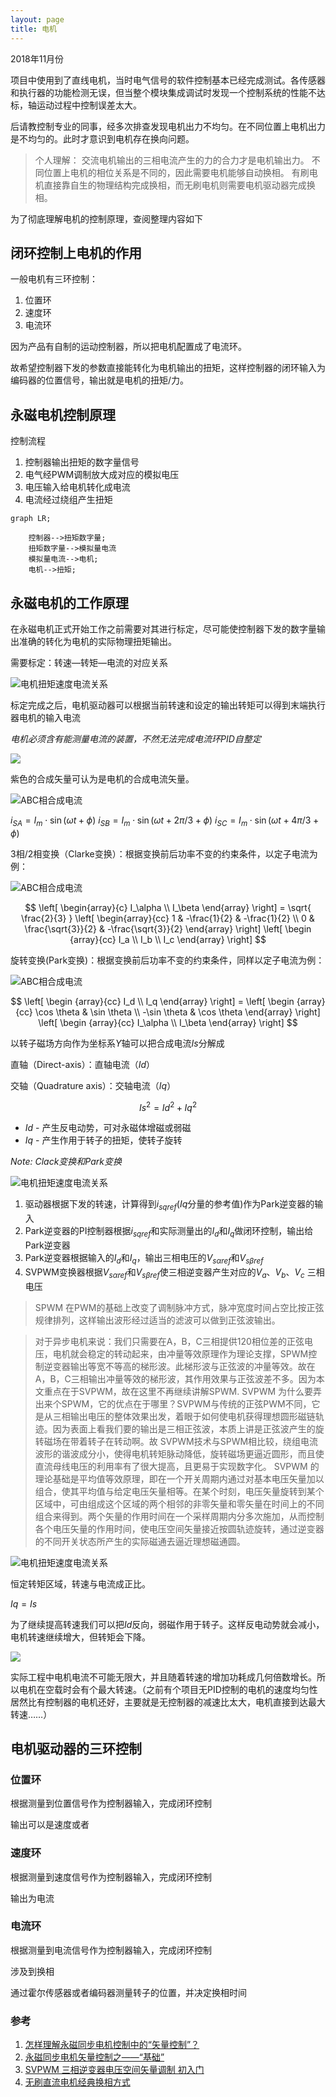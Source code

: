 ```yaml
---
layout: page
title: 电机
---
```


2018年11月份

项目中使用到了直线电机，当时电气信号的软件控制基本已经完成测试。各传感器和执行器的功能检测无误，但当整个模块集成调试时发现一个控制系统的性能不达标，轴运动过程中控制误差太大。

后请教控制专业的同事，经多次排查发现电机出力不均匀。在不同位置上电机出力是不均匀的。此时才意识到电机存在换向问题。

>个人理解：
交流电机输出的三相电流产生的力的合力才是电机输出力。
不同位置上电机的相位关系是不同的，因此需要电机能够自动换相。
有刷电机直接靠自生的物理结构完成换相，而无刷电机则需要电机驱动器完成换相。

为了彻底理解电机的控制原理，查阅整理内容如下

## 闭环控制上电机的作用

一般电机有三环控制：

1. 位置环
2. 速度环
3. 电流环

因为产品有自制的运动控制器，所以把电机配置成了电流环。

故希望控制器下发的参数直接能转化为电机输出的扭矩，这样控制器的闭环输入为编码器的位置信号，输出就是电机的扭矩/力。

## 永磁电机控制原理

控制流程

1. 控制器输出扭矩的数字量信号
2. 电气经PWM调制放大成对应的模拟电压
3. 电压输入给电机转化成电流
4. 电流经过绕组产生扭矩

```mermaid
graph LR;

    控制器-->扭矩数字量;
    扭矩数字量-->模拟量电流
    模拟量电流-->电机;
    电机-->扭矩;
```

## 永磁电机的工作原理

在永磁电机正式开始工作之前需要对其进行标定，尽可能使控制器下发的数字量输出准确的转化为电机的实际物理扭矩输出。

需要标定：转速—转矩—电流的对应关系

![电机扭矩速度电流关系](../pic/电机控制_扭矩_电流_电压.jpg)

标定完成之后，电机驱动器可以根据当前转速和设定的输出转矩可以得到末端执行器电机的输入电流

*电机必须含有能测量电流的装置，不然无法完成电流环PID自整定*

![](../pic/三相矢量合成变化.gif)

紫色的合成矢量可认为是电机的合成电流矢量。

![ABC相合成电流](../pic/ABC相电流合成Is.png)

$i_{SA} = I_m \cdot \sin(\omega t + \phi)$
$i_{SB} = I_m \cdot \sin(\omega t + 2 \pi /3 +\phi)$
$i_{SC} = I_m \cdot \sin(\omega t + 4 \pi /3 +\phi)$

3相/2相变换（Clarke变换）：根据变换前后功率不变的约束条件，以定子电流为例：

![ABC相合成电流](../pic/ABC_Clarke变换.png)

$$
\left[ \begin{array}{c} I_\alpha \\ I_\beta \end{array} \right] = \sqrt{ \frac{2}{3} } \left[ \begin{array}{cc} 1 & -\frac{1}{2} & -\frac{1}{2} \\ 0 & \frac{\sqrt{3}}{2} & -\frac{\sqrt{3}}{2} \end{array} \right]  \left[ \begin {array}{cc} I_a \\ I_b \\ I_c \end{array} \right]
$$

旋转变换(Park变换)：根据变换前后功率不变的约束条件，同样以定子电流为例：

![ABC相合成电流](../pic/ABC_Park变换.png)

$$
\left[ \begin {array}{cc} I_d \\ I_q \end{array} \right] = \left[ \begin {array}{cc} \cos \theta & \sin \theta \\ -\sin \theta & \cos \theta \end{array} \right] \left[ \begin {array}{cc} I_\alpha \\ I_\beta \end{array} \right] 
$$


以转子磁场方向作为坐标系$Y$轴可以把合成电流$Is$分解成

直轴（Direct-axis）：直轴电流（$Id$）

交轴（Quadrature axis）：交轴电流（$Iq$） 

$$
Is^2=Id^2+Iq^2
$$

- $Id$ - 产生反电动势，可对永磁体增磁或弱磁
- $Iq$ - 产生作用于转子的扭矩，使转子旋转

*Note: Clack变换和Park变换*



![电机扭矩速度电流关系](../pic/经典永磁电机矢量控制系统结构.png)

1. 驱动器根据下发的转速，计算得到$i_{sqref}$($Iq$分量的参考值)作为Park逆变器的输入
2. Park逆变器的PI控制器根据$i_{sqref}$和实际测量出的$I_d$和$I_q$做闭环控制，输出给Park逆变器
3. Park逆变器根据输入的$I_d$和$I_q$，输出三相电压的$V_{s \alpha ref}$和$V_{s \beta ref}$
4. SVPWM变换器根据$V_{s \alpha ref}$和$V_{s \beta ref}$使三相逆变器产生对应的$V_a$、$V_b$、$V_c$ 三相电压

>SPWM
在PWM的基础上改变了调制脉冲方式，脉冲宽度时间占空比按正弦规律排列，这样输出波形经过适当的滤波可以做到正弦波输出。

>对于异步电机来说：我们只需要在A，B，C三相提供120相位差的正弦电压，电机就会稳定的转动起来，由冲量等效原理作为理论支撑，SPWM控制逆变器输出等宽不等高的梯形波。此梯形波与正弦波的冲量等效。故在A，B，C三相输出冲量等效的梯形波，其作用效果与正弦波差不多。因为本文重点在于SVPWM，故在这里不再继续讲解SPWM.
SVPWM
为什么要弄出来个SPWM，它的优点在于哪里？SVPWM与传统的正弦PWM不同，它是从三相输出电压的整体效果出发，着眼于如何使电机获得理想圆形磁链轨迹。因为表面上看我们要的输出是三相正弦波，本质上讲是正弦波产生的旋转磁场在带着转子在转动啊。故 SVPWM技术与SPWM相比较，绕组电流波形的谐波成分小，使得电机转矩脉动降低，旋转磁场更逼近圆形，而且使直流母线电压的利用率有了很大提高，且更易于实现数字化。
SVPWM 的理论基础是平均值等效原理，即在一个开关周期内通过对基本电压矢量加以组合，使其平均值与给定电压矢量相等。在某个时刻，电压矢量旋转到某个区域中，可由组成这个区域的两个相邻的非零矢量和零矢量在时间上的不同组合来得到。两个矢量的作用时间在一个采样周期内分多次施加，从而控制各个电压矢量的作用时间，使电压空间矢量接近按圆轨迹旋转，通过逆变器的不同开关状态所产生的实际磁通去逼近理想磁通圆。



![电机扭矩速度电流关系](../pic/电机控制_扭矩_电流_分解_电压.jpg)


恒定转矩区域，转速与电流成正比。

$Iq=Is$

为了继续提高转速我们可以把$Id$反向，弱磁作用于转子。这样反电动势就会减小，电机转速继续增大，但转矩会下降。

![](../pic/电机转矩-转速.jpg)

实际工程中电机电流不可能无限大，并且随着转速的增加功耗成几何倍数增长。所以电机在空载时会有个最大转速。（之前有个项目无PID控制的电机的速度均匀性居然比有控制器的电机还好，主要就是无控制器的减速比太大，电机直接到达最大转速……）

## 电机驱动器的三环控制

### 位置环

根据测量到位置信号作为控制器输入，完成闭环控制

输出可以是速度或者

### 速度环

根据测量到速度信号作为控制器输入，完成闭环控制

输出为电流

### 电流环

根据测量到电流信号作为控制器输入，完成闭环控制

涉及到换相



通过霍尔传感器或者编码器测量转子的位置，并决定换相时间


### 参考

1. [怎样理解永磁同步电机控制中的“矢量控制”？](https://www.zhihu.com/question/20724715)
2. [永磁同步电机矢量控制之——“基础”](https://zhuanlan.zhihu.com/p/23267332?refer=zhishixuediande)
3. [SVPWM 三相逆变器电压空间矢量调制 初入门](https://blog.csdn.net/u013414501/article/details/82747573)
4. [无刷直流电机经典换相方式](https://wenku.baidu.com/view/c2c1db8a680203d8ce2f242c.html)